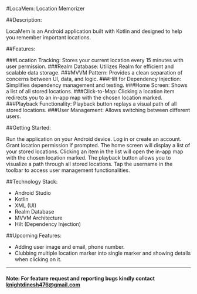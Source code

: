 #LocaMem: Location Memorizer

##Description:

LocaMem is an Android application built with Kotlin and designed to help you remember important locations.

##Features:

###Location Tracking: Stores your current location every 15 minutes with user permission.
###Realm Database: Utilizes Realm for efficient and scalable data storage.
###MVVM Pattern: Provides a clean separation of concerns between UI, data, and logic.
###Hilt for Dependency Injection: Simplifies dependency management and testing.
###Home Screen: Shows a list of all stored locations.
###Click-to-Map: Clicking a location item redirects you to an in-app map with the chosen location marked.
###Playback Functionality: Playback button replays a visual path of all stored locations.
###User Management: Allows switching between different users.

##Getting Started:

Run the application on your Android device.
Log in or create an account.
Grant location permission if prompted.
The home screen will display a list of your stored locations.
Clicking an item in the list will open the in-app map with the chosen location marked.
The playback button allows you to visualize a path through all stored locations.
Tap the username in the toolbar to access user management functionalities.

##Technology Stack:

- Android Studio
- Kotlin
- XML (UI)
- Realm Database
- MVVM Architecture
- Hilt (Dependency Injection)

##Upcoming Features:
- Adding user image and email, phone number.
- Clubbing multiple location marker into single marker and showing details when clicking on it.
---

#### Note: For feature request and reporting bugs kindly contact knightdinesh476@gmail.com
